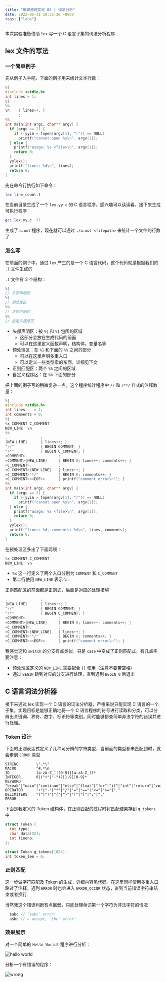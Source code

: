 ```yaml
---
title: "编译原理实验 03 | 词法分析"
date: 2022-05-31 19:36:36 +0800
tags: ["labs"]
---
```


本次实验准备借助 `lex` 写一个 C 语言子集的词法分析程序

## lex 文件的写法

### 一个简单例子

先从例子入手吧，下面的例子用来统计文本行数：

```c
%{
#include <stdio.h>
int lines = 1;
%}
%%
\n    { lines++; }
.     ;
%%
int main(int argc, char** argv) {
  if (argc == 2) {
    if ((yyin = fopen(argv[1], "r")) == NULL)
      printf("cannot open %s\n", argv[1]);
  } else {
    printf("usage: %s <file>\n", argv[1]);
    return 0;
  }
  yylex();
  printf("lines: %d\n", lines);
  return 0;
}
```

先在命令行执行如下命令：

```bash
lex line_count.l
```

在当前目录生成了一个 `lex.yy.c` 的 C 语言程序，感兴趣可以读读看。接下来生成可执行程序：

```bash
gcc lex.yy.c -ll
```

生成了 `a.out` 程序，现在就可以通过 `./a.out <filepath>` 来统计一个文件的行数了

### 怎么写

在前面的例子中，通过 `lex` 产生的是一个 C 语言代码，这个代码就是根据我们的 `.l` 文件生成的

`.l` 文件有 3 个结构：

```c
%{
// 头部声明区
%}
// 预处理区
%%
// 正则匹配区
%%
// 自定义程序区
```

- 头部声明区：被 `%{` 和 `%}` 包围的区域
  - 这部分会放在生成代码的前面
  - 可以在这里定义函数声明，结构体，变量名等
- 预处理区：在 `%}` 和下面的 `%%` 之间的部分
  - 可以在这里声明多重入口
  - 可以定义一些类型宏的东西，详细见下文
- 正则匹配区：两个 `%%` 之间的区域
- 自定义程序区：在 `%%` 下面的部分

把上面的例子写的稍微复杂一点，这个程序统计程序中 `//` 和 `/**/` 样式的注释数量：

```c
%{
#include <stdio.h>
int lines    = 1;
int comments = 0;
%}
%x COMMENT C_COMMENT
NEW_LINE  \n
%%
.               ;
{NEW_LINE}      { lines++; }
"//"            { BEGIN COMMENT; }
"/*"            { BEGIN C_COMMENT; }
<COMMENT>.              ;
<COMMENT>{NEW_LINE}     { BEGIN 0; lines++; comments++; }
<C_COMMENT>.            ;
<C_COMMENT>{NEW_LINE}   { lines++; }
<C_COMMENT>"*/"         { BEGIN 0; comments++; }
<C_COMMENT><<EOF>>      { printf("comment error\n"); }
%%
int main(int argc, char** argv) {
  if (argc == 2) {
    if ((yyin = fopen(argv[1], "r")) == NULL)
      printf("cannot open %s\n", argv[1]);
  } else {
    printf("usage: %s <file>\n", argv[1]);
    return 0;
  }
  yylex();
  printf("lines: %d, comments: %d\n", lines, comments);
  return 0;
}
```

在预处理区多出了下面两项：

```c
%x COMMENT C_COMMENT
NEW_LINE  \n
```

- `%x` 这一行定义了两个入口分别为 `COMMENT` 和 `C_COMMENT`
- 第二行使用 `NEW_LINE` 表示 `\n`

正则匹配区的前面都是正则式，后面是对应的处理措施

```c
.               ;
{NEW_LINE}      { lines++; }
"//"            { BEGIN COMMENT; }
"/*"            { BEGIN C_COMMENT; }
<COMMENT>.              ;
<COMMENT>{NEW_LINE}     { BEGIN 0; lines++; comments++; }
<C_COMMENT>.            ;
<C_COMMENT>{NEW_LINE}   { lines++; }
<C_COMMENT>"*/"         { BEGIN 0; comments++; }
<C_COMMENT><<EOF>>      { printf("comment error\n"); }
```

我感觉这和 `switch` 的分支有点类似，只是 `case` 中变成了正则匹配式。有几点需要注意：

- 预处理区定义的 `NEW_LINE` 需要配合 `{}` 使用（注意不要带空格）
- 通过 `BEGIN` 跳到对应的分支进行处理，直到遇到 `BEGIN 0` 后退出

## C 语言词法分析器

接下来通过 lex 实现一个 C 语言的词法分析器，严格来说只能实现 C 语言的一个子集。实现目标是能够正确地将一个 C 语言程序的符号进行读取和分类，可以分辨出关键词、界符、数字、标识符等类别，同时能够排查简单非法字符的错误并进行处理。

### Token 设计

下面的正则表达式定义了几种可分辨的字符类型，当前面的类型都未匹配到时，就会走到 `ERROR` 类型

```
STRING        \".*\"
MACRO         ^#.*\n
ID            [a-zA-Z_]([0-9]|[a-zA-Z_])*
INTEGER       0|("+"|"-")?[1-9][0-9]*
KEYWORD       "break"|"main"|"continue"|"else"|"float"|"for"|"if"|"int"|"return"|"void"|"while"|"do"|"double"|"extern"|"FILE"|"char"|"const"|"fopen"
OPERATOR      "+"|"-"|"*"|"/"|"="|"=="|"<="|">="|"."
DELIMITERS    "("|")"|"{"|"}"|"["|"]"|";"|","
ERROR         .
```

下面是我定义的 Token 结构体，在正则匹配的过程时将匹配结果存到 `g_tokens` 中

```c
struct Token {
  int type;
  char data[32];
  int lineno;
};

struct Token g_tokens[1024];
int token_len = 0;
```

### 正则匹配

这一步做字符匹配及 Token 的生成，详细内容见[代码](https://github.com/MiaoHN/xjtu-compiler/blob/master/assignment3/lexc.l)。在这里同样使用多重入口略过了注释，遇到 `ERROR` 时也会进入 `ERROR_OCCUR` 状态，直到当前错误字符串结束或者换行

当然我这个错误判断有点羸弱，只能处理单词第一个字符为非法字符的情况：

```c
  $abc // `$abc` error!
  a$bc // a accept, `$bc` error! 
```

### 效果展示

对一个简单的 `Hello World!` 程序进行分析：

![hello world](https://raw.githubusercontent.com/MiaoHN/pictures/master/img/20220523085037.png)

分析一个有错误的程序：

![wrong](https://raw.githubusercontent.com/MiaoHN/pictures/master/img/20220523085204.png)
